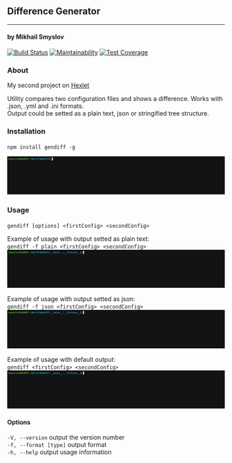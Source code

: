 ## Difference Generator
______________________
#### by Mikhail Smyslov

[![Build Status](https://travis-ci.com/mikhailsmyslov/backend-project-lvl2.svg?branch=master)](https://travis-ci.com/mikhailsmyslov/backend-project-lvl2)
[![Maintainability](https://api.codeclimate.com/v1/badges/4a4251574ea3f5906735/maintainability)](https://codeclimate.com/github/mikhailsmyslov/backend-project-lvl2/maintainability)
[![Test Coverage](https://api.codeclimate.com/v1/badges/4a4251574ea3f5906735/test_coverage)](https://codeclimate.com/github/mikhailsmyslov/backend-project-lvl2/test_coverage)

### About
My second project on [Hexlet](https://ru.hexlet.io)  

Utility compares two configuration files and shows a difference. Works with .json, .yml and .ini formats.  
Output could be setted as a plain text, json or stringified tree structure.

### Installation
`npm install gendiff -g`  

![Installation demo](https://github.com/mikhailsmyslov/Pictures/blob/master/gendiff/demo_installation.gif?raw=true)

### Usage
`gendiff [options] <firstConfig> <secondConfig>`  

Example of usage with output setted as plain text:  
`gendiff -f plain <firstConfig> <secondConfig>`   
![Plain demo](https://github.com/mikhailsmyslov/Pictures/blob/master/gendiff/demo_plain.gif?raw=true)
  
Example of usage with output setted as json:  
`gendiff -f json <firstConfig> <secondConfig>`   
![JSON demo](https://github.com/mikhailsmyslov/Pictures/blob/master/gendiff/demo_json.gif?raw=true)
  
Example of usage with default output:  
`gendiff <firstConfig> <secondConfig>`   
![Default output](https://github.com/mikhailsmyslov/Pictures/blob/master/gendiff/demo_default.gif?raw=true)
  
#### Options
  `-V, --version`        output the version number  
  `-f, --format [type]`  output format  
  `-h, --help`           output usage information  

